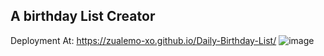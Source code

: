 ## A birthday List Creator

Deployment At: https://zualemo-xo.github.io/Daily-Birthday-List/
![image](https://user-images.githubusercontent.com/61049979/126014594-f84774c5-9133-409a-8270-1218b2f6b763.png)
